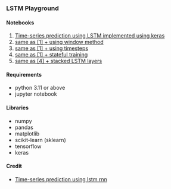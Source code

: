 ### LSTM Playground

#### Notebooks

1. [Time-series prediction using LSTM implemented using keras](./src/LSTM_with_keras.ipynb)
2. [same as [1] + using window method](./src/LSTM_with_keras_window_input.ipynb)
3. [same as [1] + using timesteps](./src/LSTM_with_keras_window_input.ipynb)
4. [same as [1] + stateful training](./src/LSTM_with_keras_stateful.ipynb)
5. [same as [4] + stacked LSTM layers](/src/LSTM_with_keras_stacked.ipynb)

#### Requirements

- python 3.11 or above
- jupyter notebook

#### Libraries

- numpy
- pandas
- matplotlib
- scikit-learn (sklearn)
- tensorflow
- keras

#### Credit

- [Time-series prediction using lstm rnn](https://machinelearningmastery.com/time-series-prediction-lstm-recurrent-neural-networks-python-keras/)
